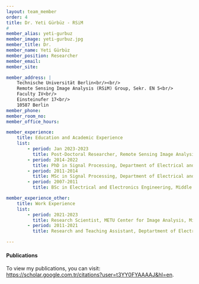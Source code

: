 ```yaml
---
layout: team_member
order: 4
title: Dr. Yeti Gürbüz - RSiM
#
member_alias: yeti-gurbuz
member_image: yeti-gurbuz.jpg
member_title: Dr.
member_name: Yeti Gürbüz
member_position: Researcher
member_email:
member_site:

member_address: |
    Technische Universität Berlin<br/><br/>
    Remote Sensing Image Analysis (RSiM) Group, Sekr. EN 5<br/>
    Faculty IV<br/>
    Einsteinufer 17<br/>
    10587 Berlin
member_phone: 
member_room_no: 
member_office_hours:

member_experience:
    title: Education and Academic Experience
    list:
        - period: Jan 2023-2023
          title: Post-Doctoral Researcher, Remote Sensing Image Analysis Group (RSiM), TU Berlin, Berlin, Germany.
        - period: 2014-2022
          title: PhD in Signal Processing, Department of Electrical and Electronics Engineering, Middle East Technical University, Ankara, Turkey.
        - period: 2011-2014
          title: MSc in Signal Processing, Department of Electrical and Electronics Engineering, Middle East Technical University, Ankara, Turkey.
        - period: 2007-2011
          title: BSc in Electrical and Electronics Engineering, Middle East Technical University, Ankara, Turkey.

member_experience_other:
    title: Work Experience
    list:
        - period: 2021-2023
          title: Research Scientist, METU Center for Image Analysis, Middle East Technical University, Ankara, Turkey.
        - period: 2011-2021
          title: Research and Teaching Assistant, Deptartment of Electrical and Electronics Engineering, Middle East Technical University, Ankara, Turkey.

---
```


<h4 class="mt-4">Publications</h4>
  <p>To view my publications, you can visit: <a href="https://scholar.google.com.tr/citations?user=t3YY0FYAAAAJ&hl=en" target="_blank">https://scholar.google.com.tr/citations?user=t3YY0FYAAAAJ&hl=en</a>.</p>
